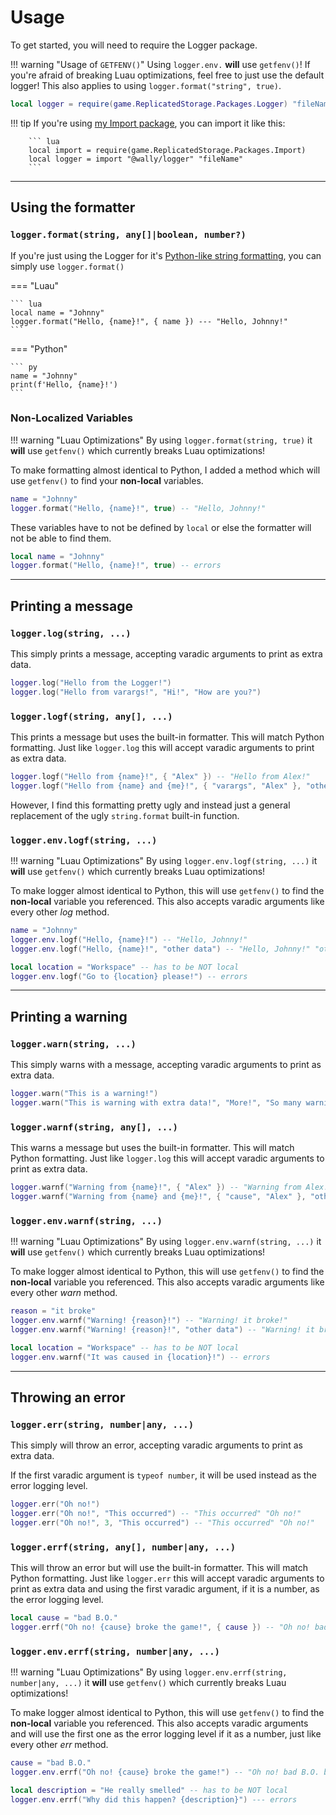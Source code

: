 # Usage

To get started, you will need to require the Logger package.

!!! warning "Usage of `GETFENV()`"
        Using `logger.env.` **will** use `getfenv()`! If you're afraid of breaking Luau optimizations, feel free to just use the default logger! This also applies to using `logger.format("string", true)`.

``` lua
local logger = require(game.ReplicatedStorage.Packages.Logger) "fileName"
```

!!! tip
        If you're using [my Import package](../import/), you can import it like this:
        
        ``` lua
        local import = require(game.ReplicatedStorage.Packages.Import)
        local logger = import "@wally/logger" "fileName"
        ```

-----

## Using the formatter

### `logger.format(string, any[]|boolean, number?)`

If you're just using the Logger for it's [Python-like string formatting](https://docs.python.org/3/tutorial/inputoutput.html#formatted-string-literals), you can simply use `logger.format()`

=== "Luau"

    ``` lua
    local name = "Johnny"
    logger.format("Hello, {name}!", { name }) --- "Hello, Johnny!"
    ```

=== "Python"

    ``` py
    name = "Johnny"
    print(f'Hello, {name}!')
    ```

### Non-Localized Variables

!!! warning "Luau Optimizations"
    By using `logger.format(string, true)` it **will** use `getfenv()` which currently breaks Luau optimizations!

To make formatting almost identical to Python, I added a method which will use `getfenv()` to find your **non-local** variables.

``` lua
name = "Johnny"
logger.format("Hello, {name}!", true) -- "Hello, Johnny!"
```

These variables have to not be defined by `local` or else the formatter will not be able to find them.

``` lua
local name = "Johnny"
logger.format("Hello, {name}!", true) -- errors
```

-----

## Printing a message

### `logger.log(string, ...)`

This simply prints a message, accepting varadic arguments to print as extra data.

``` lua
logger.log("Hello from the Logger!")
logger.log("Hello from varargs!", "Hi!", "How are you?")
```

### `logger.logf(string, any[], ...)`

This prints a message but uses the built-in formatter. This will match Python formatting. Just like `logger.log` this will accept varadic arguments to print as extra data.

``` lua
logger.logf("Hello from {name}!", { "Alex" }) -- "Hello from Alex!"
logger.logf("Hello from {name} and {me}!", { "varargs", "Alex" }, "other data") -- "Hello from varargs and Alex!", "other data"
```

However, I find this formatting pretty ugly and instead just a general replacement of the ugly `string.format` built-in function.

### `logger.env.logf(string, ...)`

!!! warning "Luau Optimizations"
    By using `logger.env.logf(string, ...)` it **will** use `getfenv()` which currently breaks Luau optimizations!

To make logger almost identical to Python, this will use `getfenv()` to find the **non-local** variable you referenced. This also accepts varadic arguments like every other *log* method.

``` lua
name = "Johnny"
logger.env.logf("Hello, {name}!") -- "Hello, Johnny!"
logger.env.logf("Hello, {name}!", "other data") -- "Hello, Johnny!" "other data"

local location = "Workspace" -- has to be NOT local
logger.env.logf("Go to {location} please!") -- errors
```

-----

## Printing a warning

### `logger.warn(string, ...)`

This simply warns with a message, accepting varadic arguments to print as extra data.

``` lua
logger.warn("This is a warning!")
logger.warn("This is warning with extra data!", "More!", "So many warnings!")
```

### `logger.warnf(string, any[], ...)`

This warns a message but uses the built-in formatter. This will match Python formatting. Just like `logger.log` this will accept varadic arguments to print as extra data.

``` lua
logger.warnf("Warning from {name}!", { "Alex" }) -- "Warning from Alex!"
logger.warnf("Warning from {name} and {me}!", { "cause", "Alex" }, "other data") -- "Warning from cause and Alex!", "other data"
```

### `logger.env.warnf(string, ...)`

!!! warning "Luau Optimizations"
    By using `logger.env.warnf(string, ...)` it **will** use `getfenv()` which currently breaks Luau optimizations!

To make logger almost identical to Python, this will use `getfenv()` to find the **non-local** variable you referenced. This also accepts varadic arguments like every other *warn* method.

``` lua
reason = "it broke"
logger.env.warnf("Warning! {reason}!") -- "Warning! it broke!"
logger.env.warnf("Warning! {reason}!", "other data") -- "Warning! it broke!" "other data"

local location = "Workspace" -- has to be NOT local
logger.env.warnf("It was caused in {location}!") -- errors
```

-----

## Throwing an error

### `logger.err(string, number|any, ...)`

This simply will throw an error, accepting varadic arguments to print as extra data.

If the first varadic argument is `typeof number`, it will be used instead as the error logging level.

``` lua
logger.err("Oh no!")
logger.err("Oh no!", "This occurred") -- "This occurred" "Oh no!"
logger.err("Oh no!", 3, "This occurred") -- "This occurred" "Oh no!"
```

### `logger.errf(string, any[], number|any, ...)`

This will throw an error but will use the built-in formatter. This will match Python formatting. Just like `logger.err` this will accept varadic arguments to print as extra data and using the first varadic argument, if it is a number, as the error logging level.

``` lua
local cause = "bad B.O."
logger.errf("Oh no! {cause} broke the game!", { cause }) -- "Oh no! bad B.O. broke the game!"
```

### `logger.env.errf(string, number|any, ...)`

!!! warning "Luau Optimizations"
    By using `logger.env.errf(string, number|any, ...)` it **will** use `getfenv()` which currently breaks Luau optimizations!

To make logger almost identical to Python, this will use `getfenv()` to find the **non-local** variable you referenced. This also accepts varadic arguments and will use the first one as the error logging level if it as a number, just like every other *err* method.

``` lua
cause = "bad B.O."
logger.env.errf("Oh no! {cause} broke the game!") -- "Oh no! bad B.O. broke the game!"

local description = "He really smelled" -- has to be NOT local
logger.env.errf("Why did this happen? {description}") --- errors
```
